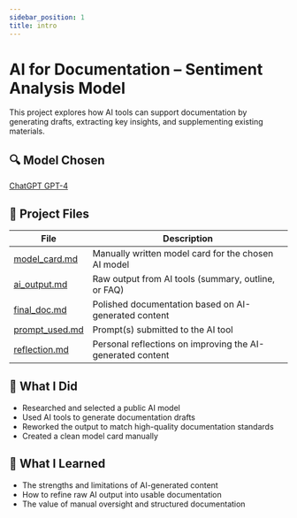 ```yaml
---
sidebar_position: 1
title: intro
---
```

# AI for Documentation – Sentiment Analysis Model

This project explores how AI tools can support documentation by generating drafts, extracting key insights, and supplementing existing materials.

## 🔍 Model Chosen

[ChatGPT GPT-4](https://openai.com/index/gpt-4-research/)

## 📄 Project Files

| File            | Description |
|-----------------|-------------|
| [model_card.md](/docs/ai-documentation/model_card.md)   | Manually written model card for the chosen AI model |
| [ai_output.md](/docs/ai-documentation/ai_output.md)     | Raw output from AI tools (summary, outline, or FAQ) |
| [final_doc.md](/docs/ai-documentation/final_doc.md)    | Polished documentation based on AI-generated content |
| [prompt_used.md](/docs/ai-documentation/prompt_used.md) | Prompt(s) submitted to the AI tool |
| [reflection.md](/docs/ai-documentation/reflection.md)  | Personal reflections on improving the AI-generated content |

## 🔧 What I Did

- Researched and selected a public AI model
- Used AI tools to generate documentation drafts
- Reworked the output to match high-quality documentation standards
- Created a clean model card manually

## 🌱 What I Learned

- The strengths and limitations of AI-generated content
- How to refine raw AI output into usable documentation
- The value of manual oversight and structured documentation
